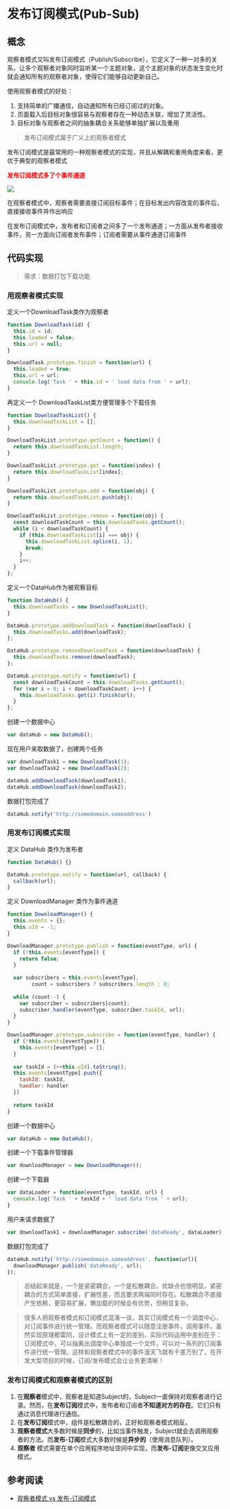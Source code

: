 # 发布订阅模式(Pub-Sub)

## 概念

观察者模式又叫发布订阅模式（Publish/Subscribe），它定义了一种一对多的关系，让多个观察者对象同时监听某一个主题对象，这个主题对象的状态发生变化时就会通知所有的观察者对象，使得它们能够自动更新自己。

使用观察者模式的好处：

1. 支持简单的广播通信，自动通知所有已经订阅过的对象。
2. 页面载入后目标对象很容易与观察者存在一种动态关联，增加了灵活性。
3. 目标对象与观察者之间的抽象耦合关系能够单独扩展以及重用

> 发布订阅模式属于广义上的观察者模式

发布订阅模式是最常用的一种观察者模式的实现，并且从解耦和重用角度来看，更优于典型的观察者模式

<span style="color:red; font-weight: bold;">发布订阅模式多了个事件通道</span>

![](https://user-images.githubusercontent.com/18718461/53536375-228ba180-3b41-11e9-9737-d71f85040cfc.png)

在观察者模式中，观察者需要直接订阅目标事件；在目标发出内容改变的事件后，直接接收事件并作出响应

在发布订阅模式中，发布者和订阅者之间多了一个发布通道；一方面从发布者接收事件，另一方面向订阅者发布事件；订阅者需要从事件通道订阅事件

## 代码实现

> 需求：数据打包下载功能

### 用观察者模式实现

定义一个DownloadTask类作为观察者

```js
function DownloadTask(id) {
  this.id = id;
  this.loaded = false;
  this.url = null;
}

DownloadTask.prototype.finish = function(url) {
  this.loaded = true;
  this.url = url;
  console.log('Task ' + this.id + ' load data from ' + url);
}
```

再定义一个 DownloadTaskList类方便管理多个下载任务

```js
function DownloadTaskList() {
  this.downloadTaskList = [];
}

DownloadTaskList.prototype.getCount = function() {
  return this.downloadTaskList.length;
}

DownloadTaskList.prototype.get = function(index) {
  return this.downloadTaskList[index];
}

DownloadTaskList.prototype.add = function(obj) {
  return this.downloadTaskList.push(obj);
}

DownloadTaskList.prototype.remove = function(obj) {
  const downloadTaskCount = this.downloadTasks.getCount();
  while (i < downloadTaskCount) {
    if (this.downloadTaskList[i] === obj) {
      this.downloadTaskList.splice(i, 1);
      break;
    } 
    i++;
  }
};
```

定义一个DataHub作为被观察目标

```js
function DataHub() {
  this.downloadTasks = new DownloadTaskList();
}

DataHub.prototype.addDownloadTask = function(downloadTask) {
  this.downloadTasks.add(downloadTask);
};

DataHub.prototype.removeDownloadTask = function(downloadTask) {
  this.downloadTasks.remove(downloadTask);
};

DataHub.prototype.notify = function(url) {
  const downloadTaskCount = this.downloadTasks.getCount();
  for (var i = 0; i < downloadTaskCount; i++) {
    this.downloadTasks.get(i).finish(url);
  }
};
```

创建一个数据中心

```js
var dataHub = new DataHub();
```

现在用户来取数据了，创建两个任务

```js
var downloadTask1 = new DownloadTask(1);
var downloadTask2 = new DownloadTask(2);

dataHub.addDownloadTask(downloadTask1);
dataHub.addDownloadTask(downloadTask2);
```

数据打包完成了

```js
dataHub.notify('http://somedomain.someaddress')
```

### 用发布订阅模式实现

定义 DataHub 类作为发布者

```js
function DataHub() {}

DataHub.prototype.notify = function(url, callback) {
  callback(url);
}
```

定义 DownloadManager 类作为事件通道

```js
function DownloadManager() {
  this.events = {};
  this.uId = -1;
}

DownloadManager.prototype.publish = function(eventType, url) {
  if (!this.events[eventType]) {
    return false;
  }
  
  var subscribers = this.events[eventType],
      	count = subscribers ? subscribers.length : 0;
  
  while (count--) {
    var subscriber = subscribers[count];
    subscriber.handler(eventType, subscriber.taskId, url);
  }
}

DownloadManager.prototype.subscribe = function(eventType, handler) {
  if (!this.events[eventType]) {
    this.events[eventType] = [];
  }
  
  var taskId = (++this.uId).toString();
  this.events[eventType].push({
    taskId: taskId,
    handler: handler
  })
  
  return taskId
}
```

创建一个数据中心

```js
var dataHub = new DataHub();
```

创建一个下载事件管理器

```js
var downloadManager = new DownloadManager();
```

创建一个下载器

```js
var dataLoader = function(eventType, taskId, url) {
  console.log('Task ' + taskId + ' load data from ' + url);
}
```

用户来请求数据了

```js
var downloadTask1 = downloadManager.subscribe('dataReady', dataLoader);
```

数据打包完成了

```js
dataHub.notify('http://somedomain.someaddress', function(url){
  downloadManager.publish('dataReady', url);
});
```

> 总结起来就是，一个是紧密耦合，一个是松散耦合。优缺点也很明显，紧密耦合的方式简单直接，扩展性差，而且要求两端同时存在。松散耦合不直接产生依赖，更容易扩展，懒加载的时候会有优势，但稍显复杂。

> 很多人把观察者模式和订阅模式混淆一谈，其实订阅模式有一个调度中心，对订阅事件进行统一管理。而观察者模式可以随意注册事件，调用事件，虽然实现原理都雷同，设计模式上有一定的差别，实际代码运用中差别在于：订阅模式中，可以抽离出调度中心单独成一个文件，可以对一系列的订阅事件进行统一管理。这样和观察者模式中的事件漫天飞就有千差万别了，在开发大型项目的时候，订阅/发布模式会让业务更清晰！

### 发布订阅模式和观察者模式的区别

1. 在**观察者**模式中，观察者是知道Subject的，Subject一直保持对观察者进行记录。然而，在**发布订阅**模式中，发布者和订阅者**不知道对方的存在**。它们只有通过消息代理进行通信。
2. 在**发布订阅**模式中，组件是松散耦合的，正好和观察者模式相反。
3. **观察者模式**大多数时候是**同步**的，比如当事件触发，Subject就会去调用观察者的方法。而**发布-订阅**模式大多数时候是**异步的**（使用消息队列）。
4. **观察者** 模式需要在单个应用程序地址空间中实现，而**发布-订阅**更像交叉应用模式。



## 参考阅读

- [观察者模式 vs 发布-订阅模式](<https://juejin.im/post/5a14e9edf265da4312808d86>)